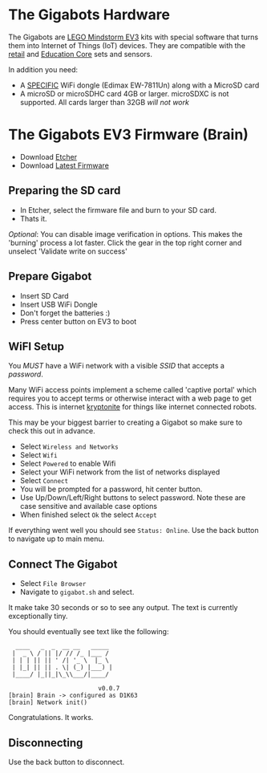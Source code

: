 
# The Gigabots Hardware

The Gigabots are [LEGO Mindstorm EV3](https://www.lego.com/en-us/mindstorms/about-ev3) kits with special software that turns them into Internet of Things (IoT) devices.
They are compatible with the [retail](https://www.lego.com/en-us/mindstorms/products/mindstorms-ev3-31313) and [Education Core](https://education.lego.com/en-us/products/lego-mindstorms-education-ev3-core-set-/5003400) sets and sensors.

In addition you need:
 
 * A [SPECIFIC](https://www.amazon.com/Edimax-EW-7811Un-150Mbps-Raspberry-Supports/dp/B003MTTJOY/ref=sr_1_3?ie=UTF8&qid=1508603846&sr=8-3&keywords=edimax+wifi+adapter) WiFi dongle (Edimax EW-7811Un) along with a MicroSD card
 * A microSD or microSDHC card 4GB or larger. microSDXC is not supported. All cards larger than 32GB *will not work*

# The Gigabots EV3 Firmware (Brain)


* Download [Etcher](https://etcher.io/)
* Download [Latest Firmware](https://github.com/TheGigabots/gigabots-firmware/releases)


## Preparing the SD card

* In Etcher, select the firmware file and burn to your SD card.
* Thats it.

_Optional_:  You can disable image verification in options.  This makes the 'burning' process a lot faster.  Click the gear in the top right corner and unselect 'Validate write on success'


## Prepare Gigabot

* Insert SD Card
* Insert USB WiFi Dongle
* Don't forget the batteries :)
* Press center button on EV3 to boot


## WiFI Setup

You *MUST* have a WiFi network with a visible *SSID* that accepts a *password*. 
 
Many WiFi access points implement a scheme called 'captive portal' which requires you to accept terms or otherwise interact with a web page to get access.  This is internet [kryptonite](https://en.wikipedia.org/wiki/Kryptonite) for things like internet connected robots. 

This may be your biggest barrier to creating a Gigabot so make sure to check this out in advance.


* Select `Wireless and Networks`
* Select `Wifi`
* Select `Powered` to enable Wifi
* Select your WiFi network from the list of networks displayed
* Select `Connect`
* You will be prompted for a password, hit center button.
* Use Up/Down/Left/Right buttons to select password.  Note these are case sensitive and available case options
* When finished select `Ok` the select `Accept`

If everything went well you should see `Status: Online`. Use the back button to navigate up to main menu.


## Connect The Gigabot

* Select `File Browser`
* Navigate to `gigabot.sh` and select.

It make take 30 seconds or so to see any output.  The text is currently exceptionally tiny.

You should eventually see text like the following:

      ____   _  _  __ __   _____ 
     |  _ \ / || |/ // /_ |___ / 
     | | | || || ' /| '_ \  |_ \ 
     | |_| || || . \| (_) |___) |
     |____/ |_||_|\_\\___/|____/ 
                                 
                             v0.0.7
    [brain] Brain -> configured as D1K63
    [brain] Network init()
    
Congratulations.  It works.    

## Disconnecting

Use the back button to disconnect.